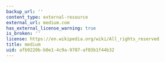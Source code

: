 ```yaml
---
backup_url: ''
content_type: external-resource
external_url: medium.com
has_external_license_warning: true
is_broken: ''
license: https://en.wikipedia.org/wiki/All_rights_reserved
title: medium
uid: afb9220b-b0e1-4c9a-9707-af03b1f44b32
---
```

